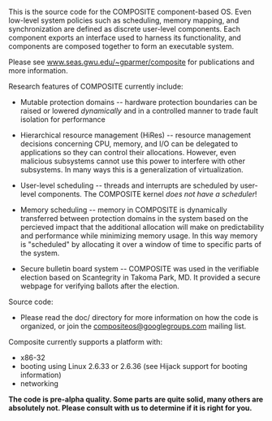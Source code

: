 This is the source code for the COMPOSITE component-based OS.  Even
low-level system policies such as scheduling, memory mapping, and
synchronization are defined as discrete user-level components.  Each
component exports an interface used to harness its functionality, and
components are composed together to form an executable system.

Please see www.seas.gwu.edu/~gparmer/composite for publications and
more information.

Research features of COMPOSITE currently include:

- Mutable protection domains -- hardware protection boundaries can be
  raised or lowered _dynamically_ and in a controlled manner to trade
  fault isolation for performance

- Hierarchical resource management (HiRes) -- resource management
  decisions concerning CPU, memory, and I/O can be delegated to
  applications so they can control their allocations.  However, even
  malicious subsystems cannot use this power to interfere with other
  subsystems.  In many ways this is a generalization of
  virtualization.

- User-level scheduling -- threads and interrupts are scheduled by
  user-level components.  The COMPOSITE kernel _does not have a
  scheduler_!

- Memory scheduling -- memory in COMPOSITE is dynamically transferred
  between protection domains in the system based on the percieved
  impact that the additional allocation will make on predictability
  and performance while minimizing memory usage.  In this way memory
  is "scheduled" by allocating it over a window of time to specific
  parts of the system.

- Secure bulletin board system -- COMPOSITE was used in the verifiable
  election based on Scantegrity in Takoma Park, MD.  It provided a
  secure webpage for verifying ballots after the election.

Source code: 

- Please read the doc/ directory for more information on how the code
  is organized, or join the compositeos@googlegroups.com mailing list.

Composite currently supports a platform with:

- x86-32
- booting using Linux 2.6.33 or 2.6.36 (see Hijack support for booting
  information)
- networking

**The code is pre-alpha quality.  Some parts are quite solid, many
  others are absolutely not.  Please consult with us to determine if
  it is right for you.**
